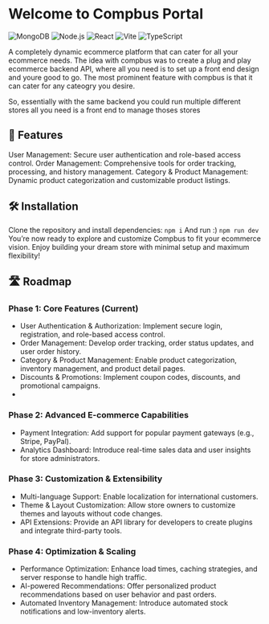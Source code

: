 # Welcome to Compbus Portal
![MongoDB](https://img.shields.io/badge/MongoDB-4EA94B?style=for-the-badge&logo=mongodb&logoColor=white)
![Node.js](https://img.shields.io/badge/Node.js-339933?style=for-the-badge&logo=node.js&logoColor=white)
![React](https://img.shields.io/badge/React-61DAFB?style=for-the-badge&logo=react&logoColor=white)
![Vite](https://img.shields.io/badge/Vite-646CFF?style=for-the-badge&logo=vite&logoColor=white)
![TypeScript](https://img.shields.io/badge/TypeScript-3178C6?style=for-the-badge&logo=typescript&logoColor=white)

A completely dynamic ecommerce platform that can cater for all your ecommerce needs. 
The idea with compbus was to create a plug and play ecommerce backend API, where all you need is to set up a front end design and youre good to go. The most prominent feature with compbus is that it can cater for any 
cateogry you desire.

So, essentially with the same backend you could run multiple different stores all you need is a front end to manage thoses stores

## 🚀 Features
User Management: Secure user authentication and role-based access control.
Order Management: Comprehensive tools for order tracking, processing, and history management.
Category & Product Management: Dynamic product categorization and customizable product listings.

## 🛠️ Installation
Clone the repository and install dependencies:
``npm i``
And run :)
``npm run dev``
You’re now ready to explore and customize Compbus to fit your ecommerce vision. Enjoy building your dream store with minimal setup and maximum flexibility!

## 🛣️ Roadmap
### Phase 1: Core Features (Current)
  - User Authentication & Authorization: Implement secure login, registration, and role-based access control.
  - Order Management: Develop order tracking, order status updates, and user order history.
  - Category & Product Management: Enable product categorization, inventory management, and product detail pages.
  - Discounts & Promotions: Implement coupon codes, discounts, and promotional campaigns.
  - 
### Phase 2: Advanced E-commerce Capabilities
  - Payment Integration: Add support for popular payment gateways (e.g., Stripe, PayPal).
  - Analytics Dashboard: Introduce real-time sales data and user insights for store administrators.
    
### Phase 3: Customization & Extensibility
  - Multi-language Support: Enable localization for international customers.
  - Theme & Layout Customization: Allow store owners to customize themes and layouts without code changes.
  - API Extensions: Provide an API library for developers to create plugins and integrate third-party tools.
### Phase 4: Optimization & Scaling
  - Performance Optimization: Enhance load times, caching strategies, and server response to handle high traffic.
  - AI-powered Recommendations: Offer personalized product recommendations based on user behavior and past orders.
  - Automated Inventory Management: Introduce automated stock notifications and low-inventory alerts.

